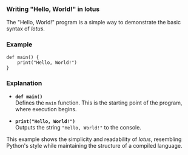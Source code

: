 ### Writing "Hello, World!" in lotus  
The "Hello, World!" program is a simple way to demonstrate the basic syntax of *lotus*.  

### Example  
```lotus
def main() {
    print("Hello, World!")
}
```

### Explanation
- **`def main()`**  
   Defines the `main` function. This is the starting point of the program, where execution begins.  

- **`print("Hello, World!")`**  
   Outputs the string `"Hello, World!"` to the console.  

This example shows the simplicity and readability of *lotus*, resembling Python's style while maintaining the structure of a compiled language.